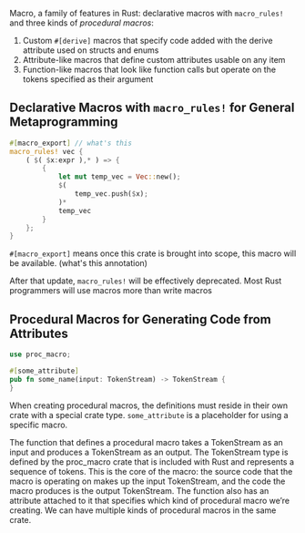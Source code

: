 Macro, a family of features in Rust: declarative macros with `macro_rules!` and three kinds of *procedural macros*:

1. Custom `#[derive]` macros that specify code added with the derive attribute used on structs and enums
2. Attribute-like macros that define custom attributes usable on any item
3. Function-like macros that look like function calls but operate on the tokens specified as their argument

## Declarative Macros with `macro_rules!` for General Metaprogramming

```rust
#[macro_export] // what's this
macro_rules! vec {
    ( $( $x:expr ),* ) => {
        {
            let mut temp_vec = Vec::new();
            $(
                temp_vec.push($x);
            )*
            temp_vec
        }
    };
}
```

`#[macro_export]` means once this crate is brought into scope, this macro will be available. (what's this annotation)

After that update, `macro_rules!` will be effectively deprecated. Most Rust programmers will use macros more than write macros

## Procedural Macros for Generating Code from Attributes

```rust
use proc_macro;

#[some_attribute]
pub fn some_name(input: TokenStream) -> TokenStream {
}
```

When creating procedural macros, the definitions must reside in their own crate with a special crate type. `some_attribute` is a placeholder for using a specific macro.

The function that defines a procedural macro takes a TokenStream as an input and produces a TokenStream as an output. The TokenStream type is defined by the proc_macro crate that is included with Rust and represents a sequence of tokens. This is the core of the macro: the source code that the macro is operating on makes up the input TokenStream, and the code the macro produces is the output TokenStream. The function also has an attribute attached to it that specifies which kind of procedural macro we’re creating. We can have multiple kinds of procedural macros in the same crate.